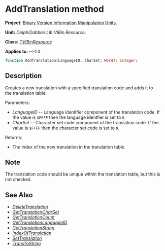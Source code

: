 # AddTranslation method

**Project:** [Binary Version Information Manipulation Units](../API.md).

**Unit:** _DelphiDabbler.Lib.VIBin.Resource_.

**Class:** _[TVIBinResource](./TVIBinResource.md)_

**Applies to:** ~>1.0

```pascal
function AddTranslation(LanguageID, CharSet: Word): Integer;
```

## Description

Creates a new translation with a specified translation code and adds it to the translation table.

Parameters:

* _LanguageID_ -- Language identifier component of the translation code. If the value is `$FFFF` then the language identfier is set to `0`.
* _CharSet_ -- Character set code component of the translation code. If the value is `$FFFF` then the character set code is set to `0`.

Returns:

* The index of the new translation in the translation table.

## Note

The translation code should be unique within the translation table, but this is not checked.

## See Also

* [_DeleteTranslation_](./TVIBinResource-DeleteTranslation.md)
* [_GetTranslationCharSet_](./TVIBinResource-GetTranslationCharSet.md)
* [_GetTranslationCount_](./TVIBinResource-GetTranslationCount.md)
* [_GetTranslationLanguageID_](./TVIBinResource-GetTranslationLanguageID.md)
* [_GetTranslationString_](./TVIBinResource-GetTranslationString.md)
* [_IndexOfTranslation_](./TVIBinResource-IndexOfTranslation.md)
* [_SetTranslation_](./TVIBinResource-SetTranslation.md)
* [_TransToString_](./TVIBinResource-TransToString.md)
